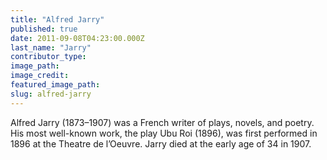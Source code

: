 ```yaml
---
title: "Alfred Jarry"
published: true
date: 2011-09-08T04:23:00.000Z
last_name: "Jarry"
contributor_type:
image_path:
image_credit:
featured_image_path:
slug: alfred-jarry
---
```


Alfred Jarry (1873–1907) was a French writer of plays, novels, and poetry. His most well-known work, the play Ubu Roi (1896), was first performed in 1896 at the Theatre de l’Oeuvre. Jarry died at the early age of 34 in 1907.

